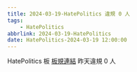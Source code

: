 ```yaml
---
title: 2024-03-19-HatePolitics 違規 0 人
tags:
    - HatePolitics
abbrlink: 2024-03-19-HatePolitics
date: HatePolitics-2024-03-19 12:00:00
---
```

HatePolitics 板 [板規連結](https://www.ptt.cc/bbs/HatePolitics/M.1617115262.A.D60.html)
昨天違規 0 人
